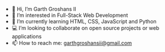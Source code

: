 - 👋 Hi, I’m Garth Groshans II
- 👀 I’m interested in Full-Stack Web Development
- 🌱 I’m currently learning HTML, CSS, JavaScript and Python
- 💻 I’m looking to collaborate on open source projects or web applications
- 📫 How to reach me: garthgroshansii@gmail.com

<!---
ggroshansii/ggroshansii is a ✨ special ✨ repository because its `README.md` (this file) appears on your GitHub profile.
You can click the Preview link to take a look at your changes.
--->
